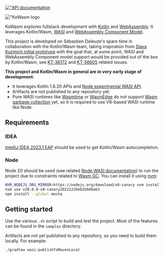 [!["API documentation](https://img.shields.io/badge/documentation-blue.svg)](https://kowasm.org/api/)

!["KoWasm logo](https://avatars.githubusercontent.com/u/122670045?s=200&v=4)

KoWasm explores fullstack development with [Kotlin](https://kotlinlang.org/) and [WebAssembly](https://webassembly.org/). It leverages Kotlin/Wasm, [WASI](https://wasi.dev/) and [WebAssembly Component Model](https://github.com/WebAssembly/component-model).

This project is developed on Sébastien Deleuze's spare time in collaboration with the Kotlin/Wasm team, taking inspiration from [Slava Kuzmich initial prototype](https://github.com/skuzmich/kotlin-wasi-bindings-experiments) with the goal that, at some point, WASI and WebAssembly Component model support would be provided out of the box by Kotlin/Wasm, see [KT-36172](https://youtrack.jetbrains.com/issue/KT-36172) and [KT-56605](https://youtrack.jetbrains.com/issue/KT-56605) related issues.

**This project and Kotlin/Wasm in general are in very early stage of development:**
 - It leverages Kotlin 1.8.20 APIs and [Node experimental WASI API](https://nodejs.org/api/wasi.html).
 - Artifacts are not published to any repository yet.
 - Pure WASI runtimes like [Wasmtime](https://github.com/bytecodealliance/wasmtime) or [WasmEdge](https://wasmedge.org/) do not support [Wasm garbage collection](https://github.com/WebAssembly/gc) yet, so it is required to use V8-based WASI runtime like Node.  

## Requirements

### IDEA

[IntelliJ IDEA 2023.1 EAP](https://www.jetbrains.com/idea/nextversion/) should be used to get Kotlin/Wasm autocompletion.

### Node

Node 20 should be used (see related [Node WASI documentation](https://nodejs.org/api/wasi.html)) to run the project due to constraints related to [Wasm GC](https://github.com/WebAssembly/gc). You can install it using [nvm](https://github.com/nvm-sh/nvm):

```bash
NVM_NODEJS_ORG_MIRROR=https://nodejs.org/download/v8-canary nvm install v20.0.0-v8-canary202212266b2b946a63
nvm use v20.0.0-v8-canary202212266b2b946a63
npm install --global mocha
```

## Getting started

Use the various `.sh` script to build and test the project. Most of the features can be found in the `samples` directory.

Artifacts are not yet published to any repository, so you need to build them locally. For example:
```bash
./gradlew wasi:publishToMavenLocal
```
